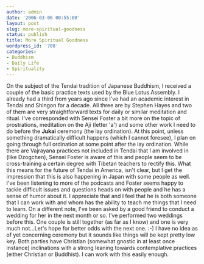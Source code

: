 ```yaml
---
author: admin
date: '2006-03-06 00:55:00'
layout: post
slug: more-spiritual-goodness
status: publish
title: More Spiritual Goodness
wordpress_id: '708'
categories:
- Buddhism
- Daily Life
- Spirituality
---
```


On the subject of the Tendai tradition of Japanese Buddhism, I received
a couple of the basic practice texts used by the Blue Lotus Assembly. I
already had a third from years ago since I've had an academic interest
in Tendai and Shingon for a decade. All three are by Stephen Hayes and
two of them are very straightforward texts for daily or similar
meditation and ritual. I've corresponded with Sensei Foster a bit more
on the topic of prostrations, meditation on the Aji (letter 'a') and
some other work I need to do before the **Jukai** ceremony (the lay
ordination). At this point, unless something dramatically difficult
happens (which I cannot foresee), I plan on going through full
ordination at some point after the lay ordination. While there are
Vajrayana practices not included in Tendai that I am involved in (like
Dzogchen), Sensei Foster is aware of this and people seem to be
cross-training a certain degree with Tibetan teachers to rectify this.
What this means for the future of Tendai in America, isn't clear, but I
get the impression that this is also happening in Japan with some people
as well. I've been listening to more of the podcasts and Foster seems
happy to tackle difficult issues and questions heads on with people and
he has a sense of humor about it. I appreciate that and I feel that he
is both someone that I can work with and whom has the ability to teach
me things that I need to learn. On a different note, I've been asked by
a good friend to conduct a wedding for her in the next month or so. I've
performed two weddings before this. One couple is still together (as far
as I know) and one is very much not...Let's hope for better odds with
the next one. :-) I have no idea as of yet concerning ceremony but it
sounds like things will be kept pretty low key. Both parties have
Christian (somewhat gnostic in at least once instance) inclinations with
a strong leaning towards contemplative practices (either Christian or
Buddhist). I can work with this easily enough.
